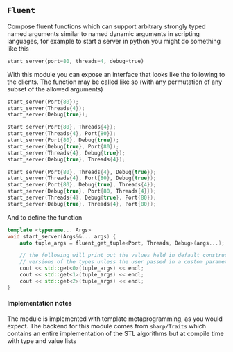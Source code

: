 `Fluent`
--------

Compose fluent functions which can support arbitrary strongly typed named
arguments similar to named dynamic arguments in scripting languages, for
example to start a server in python you might do something like this

```Python
start_server(port=80, threads=4, debug=true)
```

With this module you can expose an interface that looks like the following to
the clients.  The function may be called like so (with any permutation of any
subset of the allowed arguments)

```C++
start_server(Port{80});
start_server(Threads{4});
start_server(Debug{true});

start_server(Port{80}, Threads{4});
start_server(Threads{4}, Port{80});
start_server(Port{80}, Debug{true});
start_server(Debug{true}, Port{80});
start_server(Threads{4}, Debug{true});
start_server(Debug{true}, Threads{4});

start_server(Port{80}, Threads{4}, Debug{true});
start_server(Threads{4}, Port{80}, Debug{true});
start_server(Port{80}, Debug{true}, Threads{4});
start_server(Debug{true}, Port{80, Threads{4}});
start_server(Threads{4}, Debug{true}, Port{80});
start_server(Debug{true}, Threads{4}, Port{80});
```

And to define the function

```C++
template <typename... Args>
void start_server(Args&&... args) {
    auto tuple_args = fluent_get_tuple<Port, Threads, Debug>(args...);

    // the following will print out the values held in default constructed
    // versions of the types unless the user passed in a custom parameter
    cout << std::get<0>(tuple_args) << endl;
    cout << std::get<1>(tuple_args) << endl;
    cout << std::get<2>(tuple_args) << endl;
}
```

#### Implementation notes

The module is implemented with template metaprogramming, as you would expect.
The backend for this module comes from `sharp/Traits` which contains an entire
implementation of the STL algorithms but at compile time with type and value
lists
